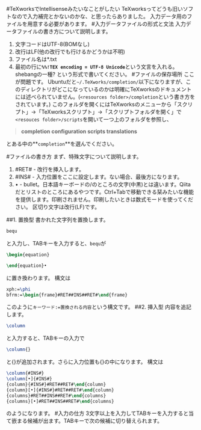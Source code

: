 #TeXworksでIntellisenseみたいなことがしたい
TeXworksってどうも旧いソフトなので入力補完とかないのかな、と思ったらありました。
入力データ用のファイルを用意する必要があります。
#入力データファイルの形式と文法
入力データファイルの書き方について説明します。
1. 文字コードはUTF-8(BOMなし)
2. 改行はLF(他の改行でも行けるかどうかは不明)
3. ファイル名は\*.txt
4. 最初の行に<b>`%%!TEX encoding = UTF-8 Unicode`</b>という文言を入れる。shebangの一種?
という形式で書いてください。
#ファイルの保存場所
ここが問題です。
Ubuntuだと`~/.TeXworks/completion/`以下になりますが、このディレクトリがどこになっているのかは明確にTeXworksのドキュメントには述べられていません。(`<resources folder>/completion`という書き方をされています。)
このフォルダを開くにはTeXworksのメニューから「スクリプト」→「TeXworksスクリプト」→「スクリプトフォルダを開く」で`<resouces folder>/scripts`を開いて一つ上のフォルダを参照し、
> **completion  configuration  scripts  translations**

とある中の**`completion`**を選んでください。

#ファイルの書き方
まず、特殊文字について説明します。
1. \#RET\# - 改行を挿入します。
2. \#INS\# - 入力位置をここに設定します。ない場合、最後方になります。
3. • - bullet。日本語キーボードの/のところの文字(中黒)とは違います。Qiitaだとリストのところにあるやつです。Ctrl+Tabで移動できる栞みたいな機能を提供します。印刷されません。印刷したいときは数式モードを使ってください。
区切り文字は改行(LF)です。

##1. 置換型
書かれた文字列を置換します。

```tex
bequ
```
と入力し、TABキーを入力すると、`bequ`が

```tex
\begin{equation}

\end{equation}•
```
に置き換わります。
構文は

```tex
xph:=\phi
bfrm:=\begin{frame}#RET##INS##RET#\end{frame}
```
このように`キーワード:=置換される内容`という構文です。
##2. 挿入型
内容を追記します。

```tex
\column
```
と入力すると、TABキーの入力で

```tex
\column{}
```
と{}が追加されます。さらに入力位置も{}の中になります。
構文は

```tex
\column{#INS#}
\column[•]{#INS#}
{column}{#INS#}#RET##RET#\end{column}
{column}[•]{#INS#}#RET##RET#\end{column}
{columns}#RET##INS##RET#\end{columns}
{columns}[•]#RET##INS##RET#\end{columns}
```
のようになります。
#入力の仕方
3文字以上を入力してTABキーを入力すると当て嵌まる候補が出ます。TABキーで次の候補に切り替えられます。
